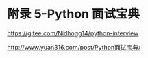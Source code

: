 # 附录 5-Python 面试宝典

https://gitee.com/Nidhogg14/python-interview

http://www.yuan316.com/post/Python面试宝典/
